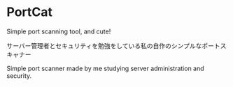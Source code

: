 # PortCat
Simple port scanning tool, and cute!

サーバー管理者とセキュリティを勉強をしている私の自作のシンプルなポートスキャナー

Simple port scanner made by me studying server administration and security.
